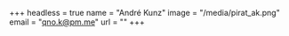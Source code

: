 +++
headless = true
name = "André Kunz"
image = "/media/pirat_ak.png"
email = "qno.k@pm.me"
url = ""
+++

